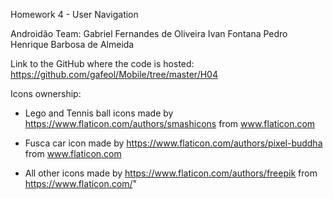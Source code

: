 Homework 4  - User Navigation

Androidão Team: 
Gabriel Fernandes de Oliveira
Ivan Fontana
Pedro Henrique Barbosa de Almeida

Link to the GitHub where the code is hosted: https://github.com/gafeol/Mobile/tree/master/H04

Icons ownership:

 - Lego and Tennis ball icons made by https://www.flaticon.com/authors/smashicons from www.flaticon.com

 - Fusca car icon made by https://www.flaticon.com/authors/pixel-buddha from www.flaticon.com

 - All other icons made by https://www.flaticon.com/authors/freepik from https://www.flaticon.com/" 
